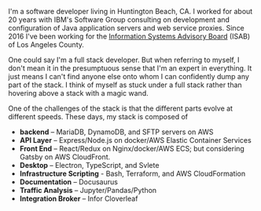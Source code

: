 I'm a software developer living in Huntington Beach, CA.
I worked for about 20 years with IBM's Software Group consulting
on development and configuration of Java application servers
and web service proxies.  Since 2016 I've been working for the
[Information Systems Advisory Board](http://ccjcc.lacounty.gov/Subcommittees-Task-Forces/Information-Systems-Advisory-Board-ISAB)
(ISAB) of Los Angeles County.

One could say I'm a full stack developer. But when referring to
myself, I don't mean it in the presumptuous sense that I'm an
expert in everything. It just means I can't find anyone else onto
whom I can confidently dump any part of the stack.
I think of myself as stuck under a full stack rather than
hovering above a stack with a magic wand.

One of the challenges of the stack is that the different parts
evolve at different speeds. These days, my stack is composed of

* __backend__ – MariaDB, DynamoDB, and SFTP servers on AWS
* __API Layer__ – Express/Node.js on docker/AWS Elastic Container Services
* __Front End__ – React/Redux on Nginx/docker/AWS ECS; but considering Gatsby on AWS CloudFront.
* __Desktop__ – Electron, TypeScript, and Svlete
* __Infrastructure Scripting__ - Bash, Terraform, and AWS CloudFormation
* __Documentation__ – Docusaurus
* __Traffic Analysis__ – Jupyter/Pandas/Python
* __Integration Broker__ – Infor Cloverleaf
